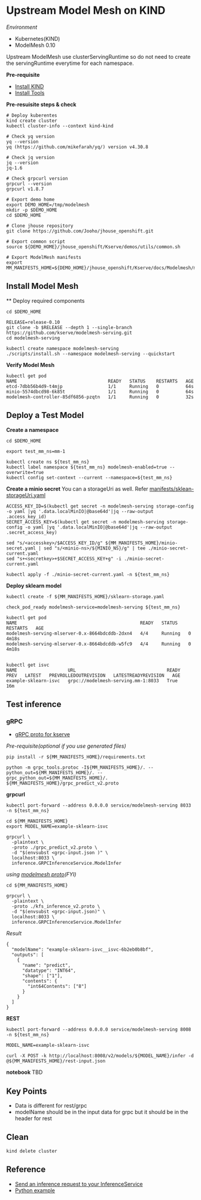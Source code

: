 # Upstream Model Mesh on KIND

*Environment*
 - Kubernetes(KIND)
 - ModelMesh 0.10

Upstream ModelMesh use clusterServingRuntime so do not need to create the servingRuntime everytime for each namespace.

**Pre-requisite**
- [Install KIND](../ETC/Kind.md)
- [Install Tools](../ETC/ToolBinary.md)

**Pre-resuisite steps & check**
~~~
# Deploy kuberentes
kind create cluster
kubectl cluster-info --context kind-kind

# Check yq version
yq --version
yq (https://github.com/mikefarah/yq/) version v4.30.8

# Check jq version
jq --version
jq-1.6

# Check grpcurl version
grpcurl --version
grpcurl v1.8.7

# Export demo home
export DEMO_HOME=/tmp/modelmesh
mkdir -p $DEMO_HOME
cd $DEMO_HOME

# Clone jhouse repository
git clone https://github.com/Jooho/jhouse_openshift.git

# Export common script
source ${DEMO_HOME}/jhouse_openshift/Kserve/demos/utils/common.sh

# Export ModelMesh manifests
export MM_MANIFESTS_HOME=${DEMO_HOME}/jhouse_openshift/Kserve/docs/Modelmesh/manifests
~~~

## Install Model Mesh

** Deploy required components
~~~
cd $DEMO_HOME

RELEASE=release-0.10
git clone -b $RELEASE --depth 1 --single-branch https://github.com/kserve/modelmesh-serving.git
cd modelmesh-serving

kubectl create namespace modelmesh-serving
./scripts/install.sh --namespace modelmesh-serving --quickstart
~~~

**Verify Model Mesh**
~~~
kubectl get pod
NAME                                  READY   STATUS    RESTARTS   AGE
etcd-7dbb56b4d9-t4mjp                 1/1     Running   0          64s
minio-5574dbcd98-6k85t                1/1     Running   0          64s
modelmesh-controller-85df6856-pzqtn   1/1     Running   0          32s
~~~

## Deploy a Test Model

**Create a namespace**
~~~
cd $DEMO_HOME

export test_mm_ns=mm-1

kubectl create ns ${test_mm_ns}
kubectl label namespace ${test_mm_ns} modelmesh-enabled=true --overwrite=true
kubectl config set-context --current --namespace=${test_mm_ns}
~~~

**Create a minio secret**
You can a storageUri as well. Refer [manifests/sklean-storageUri.yaml](manifests/sklearn-storageUri.yaml)
~~~
ACCESS_KEY_ID=$(kubectl get secret -n modelmesh-serving storage-config -o yaml |yq '.data.localMinIO|@base64d'|jq --raw-output .access_key_id)
SECRET_ACCESS_KEY=$(kubectl get secret -n modelmesh-serving storage-config -o yaml |yq '.data.localMinIO|@base64d'|jq --raw-output .secret_access_key)

sed "s/<accesskey>/$ACCESS_KEY_ID/g" ${MM_MANIFESTS_HOME}/minio-secret.yaml | sed "s/<minio-ns>/${MINIO_NS}/g" | tee ./minio-secret-current.yaml 
sed "s+<secretkey>+$SECRET_ACCESS_KEY+g" -i ./minio-secret-current.yaml 

kubectl apply -f ./minio-secret-current.yaml -n ${test_mm_ns}
~~~

**Deploy sklearn model**
~~~
kubectl create -f ${MM_MANIFESTS_HOME}/sklearn-storage.yaml

check_pod_ready modelmesh-service=modelmesh-serving ${test_mm_ns}

kubectl get pod
NAME                                              READY   STATUS    RESTARTS   AGE
modelmesh-serving-mlserver-0.x-8664bdcddb-2dxn4   4/4     Running   0          4m18s
modelmesh-serving-mlserver-0.x-8664bdcddb-w5fc9   4/4     Running   0          4m18s


kubectl get isvc
NAME                   URL                                  READY   PREV   LATEST   PREVROLLEDOUTREVISION   LATESTREADYREVISION   AGE
example-sklearn-isvc   grpc://modelmesh-serving.mm-1:8033   True                                                                  16m

~~~

## Test inference 

### gRPC
- [gRPC proto for kserve](https://github.com/kserve/kserve/blob/master/docs/predict-api/v2/grpc_predict_v2.proto)

*Pre-requisite(optional if you use generated files)*
~~~
pip install -r ${MM_MANIFESTS_HOME}/requirements.txt

python -m grpc_tools.protoc -I${MM_MANIFESTS_HOME}/. --python_out=${MM_MANIFESTS_HOME}/. --grpc_python_out=${MM_MANIFESTS_HOME}/. ${MM_MANIFESTS_HOME}/grpc_predict_v2.proto
~~~


**grpcurl**
~~~
kubectl port-forward --address 0.0.0.0 service/modelmesh-serving 8033 -n ${test_mm_ns}

cd ${MM_MANIFESTS_HOME}
export MODEL_NAME=example-sklearn-isvc

grpcurl \
  -plaintext \
  -proto ./grpc_predict_v2.proto \
  -d "$(envsubst <grpc-input.json )" \
  localhost:8033 \
  inference.GRPCInferenceService.ModelInfer
~~~

*using [modelmesh proto](https://github.com/kserve/modelmesh-serving/blob/main/fvt/proto/kfs_inference_v2.proto)(FYI)*
~~~
cd ${MM_MANIFESTS_HOME}

grpcurl \
  -plaintext \
  -proto ./kfs_inference_v2.proto \
  -d "$(envsubst <grpc-input.json)" \
  localhost:8033 \
  inference.GRPCInferenceService.ModelInfer
~~~

*Result*
~~~
{
  "modelName": "example-sklearn-isvc__isvc-6b2eb0b8bf",
  "outputs": [
    {
      "name": "predict",
      "datatype": "INT64",
      "shape": ["1"],
      "contents": {
        "int64Contents": ["8"]
      }
    }
  ]
}
~~~

**REST**
~~~
kubectl port-forward --address 0.0.0.0 service/modelmesh-serving 8008 -n ${test_mm_ns}

MODEL_NAME=example-sklearn-isvc

curl -X POST -k http://localhost:8008/v2/models/${MODEL_NAME}/infer -d @${MM_MANIFESTS_HOME}/rest-input.json
~~~


**notebook**
TBD


## Key Points
-  Data is different for rest/grpc
-  modelName should be in the input data for grpc but it should be in the header for rest


## Clean
~~~
kind delete cluster
~~~

## Reference
- [Send an inference request to your InferenceService](https://github.com/kserve/modelmesh-serving/blob/main/docs/predictors/run-inference.md)
- [Python example](https://github.com/pvaneck/model-serving-sandbox/tree/main/grpc-predict)